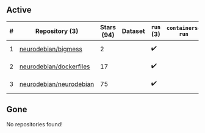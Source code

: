 ## Active
| # | Repository (3) | Stars (94) | Dataset | `run` (3) | `containers-run` | Last Modified |
| --- | --- | --- | --- | --- | --- | --- |
| 1 | [neurodebian/bigmess](https://github.com/neurodebian/bigmess) | 2 |  | :heavy_check_mark: |  | 2023-07-13 15:22:08+00:00 |
| 2 | [neurodebian/dockerfiles](https://github.com/neurodebian/dockerfiles) | 17 |  | :heavy_check_mark: |  | 2025-03-01 01:29:10+00:00 |
| 3 | [neurodebian/neurodebian](https://github.com/neurodebian/neurodebian) | 75 |  | :heavy_check_mark: |  | 2024-12-28 17:58:23+00:00 |

## Gone
No repositories found!
